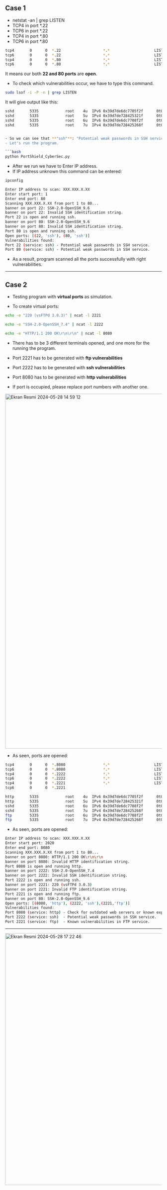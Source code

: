 ## Case 1 

- netstat -an | grep LISTEN 
- TCP4 in port *.22
- TCP6 in port *.22
- TCP4 in port *.80
- TCP6 in port *.80

```bash
tcp4       0      0  *.22                   *.*                    LISTEN     
tcp6       0      0  *.22                   *.*                    LISTEN     
tcp4       0      0  *.80                   *.*                    LISTEN     
tcp6       0      0  *.80                   *.*                    LISTEN    
```

It means our both **22 and 80 ports** are **open**. 

- To check which vulnerabilities occur, we have to type this command.

 ```bash
sudo lsof -i -P -n | grep LISTEN
```

It will give output like this: 

```bash
sshd       5335            root    4u  IPv6 0x39d7de6dc7705f2f      0t0    TCP *:80 (LISTEN)
sshd       5335            root    5u  IPv4 0x39d7de728425321f      0t0    TCP *:80 (LISTEN)
sshd       5335            root    6u  IPv6 0x39d7de6dc7708f2f      0t0    TCP *:22 (LISTEN)
sshd       5335            root    7u  IPv4 0x39d7de728425268f      0t0    TCP *:22 (LISTEN)


- So we can see that **"ssh"**: "Potential weak passwords in SSH service can be occur.
- Let's run the program.

```bash
python PortShield_CyberSec.py
```

- After we run we have to Enter IP address.
- If IP address unknown this command can be entered:

```bash
ipconfig
```

```bash
Enter IP address to scan: XXX.XXX.X.XX
Enter start port: 1
Enter end port: 80
Scanning XXX.XXX.X.XX from port 1 to 80...
banner on port 22: SSH-2.0-OpenSSH_9.6
banner on port 22: Invalid SSH identification string.
Port 22 is open and running ssh.
banner on port 80: SSH-2.0-OpenSSH_9.6
banner on port 80: Invalid SSH identification string.
Port 80 is open and running ssh.
Open ports: [(22, 'ssh'), (80, 'ssh')]
Vulnerabilities found:
Port 22 (service: ssh) - Potential weak passwords in SSH service.
Port 80 (service: ssh) - Potential weak passwords in SSH service.
```

- As a result, program scanned all the ports successfully with right vulnerabilities.

--- 

## Case 2
- Testing program with **virtual ports** as simulation.

- To create virtual ports:

```bash
echo -e "220 (vsFTPd 3.0.3)" | ncat -l 2221  
```

```bash
echo -e "SSH-2.0-OpenSSH_7.4" | ncat -l 2222
```

```bash
echo -e "HTTP/1.1 200 OK\r\n\r\n" | ncat -l 8080
```

- There has to be 3 different terminals opened, and one more for the running the program.
- Port 2221 has to be generated with **ftp vulnerabilities**
- Port 2222 has to be generated with **ssh vulnerabilities**
- Port 8080 has to be generated with **http vulnerabilities**

- If port is occupied, please replace port numbers with another one.

 <img width="1141" alt="Ekran Resmi 2024-05-28 14 59 12" src="https://github.com/xkyleann/PortShield_CyberSec/assets/128597547/76a01654-e582-414f-a1fa-6ec65689663e">

- As seen, ports are opened: 
```bash
tcp4       0      0  *.8080                 *.*                    LISTEN     
tcp6       0      0  *.8080                 *.*                    LISTEN     
tcp4       0      0  *.2222                 *.*                    LISTEN     
tcp6       0      0  *.2222                 *.*                    LISTEN     
tcp4       0      0  *.2221                 *.*                    LISTEN
tcp6       0      0  *.2221  
```

```bash
http       5335            root    4u  IPv6 0x39d7de6dc7705f2f      0t0    TCP *:8080 (LISTEN)
http       5335            root    5u  IPv4 0x39d7de728425321f      0t0    TCP *:8080 (LISTEN)
sshd       5335            root    6u  IPv6 0x39d7de6dc7708f2f      0t0    TCP *:2222 (LISTEN)
sshd       5335            root    7u  IPv4 0x39d7de728425268f      0t0    TCP *:2222 (LISTEN)
ftp        5335            root    6u  IPv6 0x39d7de6dc7708f2f      0t0    TCP *:2221 (LISTEN)
ftp        5335            root    7u  IPv4 0x39d7de728425268f      0t0    TCP *:2221 (LISTEN)
```

- As seen, ports are opened: 

```bash
Enter IP address to scan: XXX.XXX.X.XX
Enter start port: 2020
Enter end port: 8080
Scanning XXX.XXX.X.XX from port 1 to 80...
banner on port 8080: HTTP/1.1 200 OK\r\n\r\n
banner on port 8080: Invalid HTTP identification string.
Port 8080 is open and running http.
banner on port 2222: SSH-2.0-OpenSSH_7.4
banner on port 2222: Invalid SSH identification string.
Port 2222 is open and running ssh.
banner on port 2221: 220 (vsFTPd 3.0.3)
banner on port 2221: Invalid FTP identification string.
Port 2221 is open and running ftp.
banner on port 80: SSH-2.0-OpenSSH_9.6
Open ports: [(8080, 'http'), (2222, 'ssh'),(2221,'ftp')]
Vulnerabilities found:
Port 8080 (service: http) - Check for outdated web servers or known exploits.
Port 2222 (service: ssh)  - Potential weak passwords in SSH service.
Port 2221 (service: ftp)  - Known vulnerabilities in FTP service.
```
---

<img width="810" alt="Ekran Resmi 2024-05-28 17 22 46" src="https://github.com/xkyleann/PortShield_CyberSec/assets/128597547/917b5203-4c7b-4f81-bd83-3c53d86023c7">



